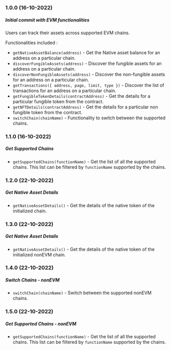 ### 1.0.0 (16-10-2022)

##### Initial commit with EVM functionalities

Users can track their assets across supported EVM chains.

Functionalities included :

* `getNativeAssetBalance(address)` - Get the Native asset balance for an address on a particular chain.
* `discoverFungibleAssets(address)` - Discover the fungible assets for an address on a particular chain.
* `discoverNonFungibleAssets(address)` - Discover the non-fungible assets for an address on a particular chain.
* `getTransactions({ address, page, limit, type })` - Discover the list of transactions for an address on a particular chain.
* `getFungibleTokenDetails(contractAddress)` - Get the details for a particular fungible token from the contract.
* `getNFTDetails(contractAddress)` - Get the details for a particular non fungible token from the contract.
* `switchChain(chainName)` - Functionality to switch between the supported chains.

### 1.1.0 (16-10-2022)

##### Get Supported Chains

* `getSupportedChains(functionName)` - Get the list of all the supported chains. This list can be filtered by `functionName` supported by the chains.

### 1.2.0 (22-10-2022)

##### Get Native Asset Details

* `getNativeAssetDetails()` - Get the details of the native token of the initialized chain.

### 1.3.0 (22-10-2022)

##### Get Native Asset Details

* `getNativeAssetDetails()` - Get the details of the native token of the initialized nonEVM chain.

### 1.4.0 (22-10-2022)

##### Switch Chains - nonEVM

* `switchChain(chainName)` - Switch between the supported nonEVM chains.

### 1.5.0 (22-10-2022)

##### Get Supported Chains - nonEVM

* `getSupportedChains(functionName)` - Get the list of all the supported chains. This list can be filtered by `functionName` supported by the chains.
